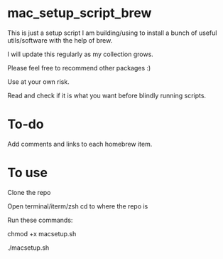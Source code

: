 # mac_setup_script_brew
This is just a setup script I am building/using to install a bunch of useful utils/software with the help of brew.

I will update this regularly as my collection grows.

Please feel free to recommend other packages :)

Use at your own risk. 

Read and check if it is what you want before blindly running scripts.


# To-do

Add comments and links to each homebrew item. 

# To use

Clone the repo

Open terminal/iterm/zsh
cd to where the repo is

Run these commands:

chmod +x macsetup.sh

./macsetup.sh
